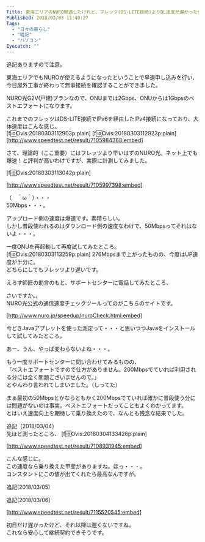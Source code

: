 ```yaml
---
Title: 東海エリアのNURO開通したけれど、フレッツ(DS-LITE接続)よりDL速度が遅かった件（たまたまだったみたい。 追記あり）
Published: 2018/03/03 11:40:27
Tags:
  - "日々の暮らし"
  - "雑記"
  - "パソコン"
Eyecatch: ""
---
```

追記ありますので注意。  

東海エリアでもNUROが使えるようになったということで早速申し込みを行い、今日屋外工事が終わって無事接続を確認することができました。  

NURO光G2V(戸建)プランなので、ONUまでは2Gbps、ONUからは1Gbpsのベストエフォートになります。  




これまでのフレッツはDS-LITE接続でIPv6を経由したIPv4接続になっており、大体速度はこんな感じ。  
[f:id:Ovis:20180303112903p:plain]
[f:id:Ovis:20180303112923p:plain]
[http://www.speedtest.net/result/7105984368:embed]

さて、理論的（ここ重要）にはフレッツより早いはずのNURO光。ネット上でも爆速！と評判が高いわけですが、実際に計測してみました。  

[f:id:Ovis:20180303113042p:plain]

[http://www.speedtest.net/result/7105997398:embed]

（　＾ω＾）・・・  
50Mbps・・・。  


アップロード側の速度は爆速です。素晴らしい。  
しかし普段使われるのはダウンロード側の速度なわけで、50Mbpsってそれはないよ・・・。  

一度ONUを再起動して再度試してみたところ。  
[f:id:Ovis:20180303113259p:plain]
276Mbpsまで上がったものの、今度はUP速度が半分に。  
どちらにしてもフレッツより遅いです。  

えろす師匠の助言のもと、サポートセンターに電話してみたところ、

<?# Twitter 969755019716079617 /?>

さいですか。。  
NURO光公式の通信速度チェックツールってのがこちらのサイトです。  

[http://www.nuro.jp/speedup/nuroCheck.html:embed]


今どきJavaアプレットを使った測定って・・・と思いつつJavaをインストールして試してみたところ。  

<?# Twitter 969757167363346433 /?>

あー、うん、やっぱ変わらないよね・・・。  

もう一度サポートセンターに問い合わせてみるものの、  
「ベストエフォートですので仕方がありません。200Mbpsでていれば利用される分には全く問題ございませんので。」  
とやんわり言われてしまいました。（しってた）  

まぁ最初の50Mbpsとかならともかく200Mbpsでていれば確かに普段使う分には問題がないのは事実。ベストエフォートだってこともよくわかってます。    
とはいえ速度向上を期待して乗り換えたので、なんとも残念な結果でした。  


追記（2018/03/04）  
先ほど測ったところ、
[f:id:Ovis:20180304133426p:plain]

[http://www.speedtest.net/result/7108931945:embed]

こんな感じに。  
この速度なら乗り換えた甲斐がありますね。ほっ・・・。  
コンスタントにこの値が出てくれたら最高なんですが。  

追記(2018/03/05)  

<?# Twitter 970594906765848576 /?>

追記(2018/03/06）  

[http://www.speedtest.net/result/7115520545:embed]

初日だけ遅かったけど、それ以降は遅くないですね。  
これなら安心して継続契約できそうです。  
